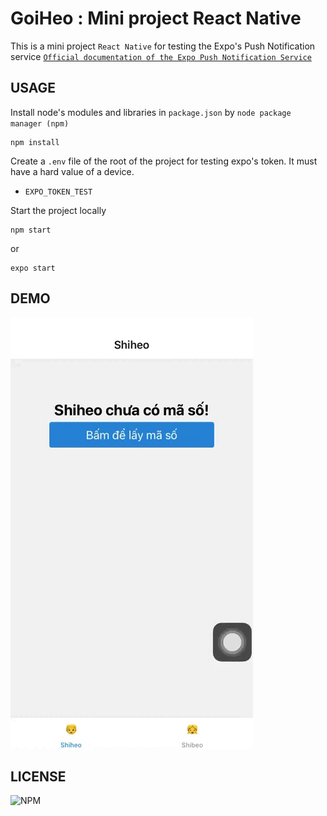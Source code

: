 # GoiHeo : Mini project React Native

This is a mini project `React Native` for testing the Expo's Push Notification service
[`Official documentation of the Expo Push Notification Service`](https://docs.expo.dev/push-notifications/overview/)

## USAGE

Install node's modules and libraries in `package.json` by `node package manager (npm)`

```node
npm install
```

Create a `.env` file of the root of the project for testing expo's token.
It must have a hard value of a device.

- `EXPO_TOKEN_TEST`

Start the project locally

```node
npm start
```

or

```node
expo start
```

## DEMO

![](https://github.com/letuananh0711/goiheo/blob/master/assets/gif/demo-goiheo.gif)

## LICENSE

![NPM](https://img.shields.io/npm/l/express)
